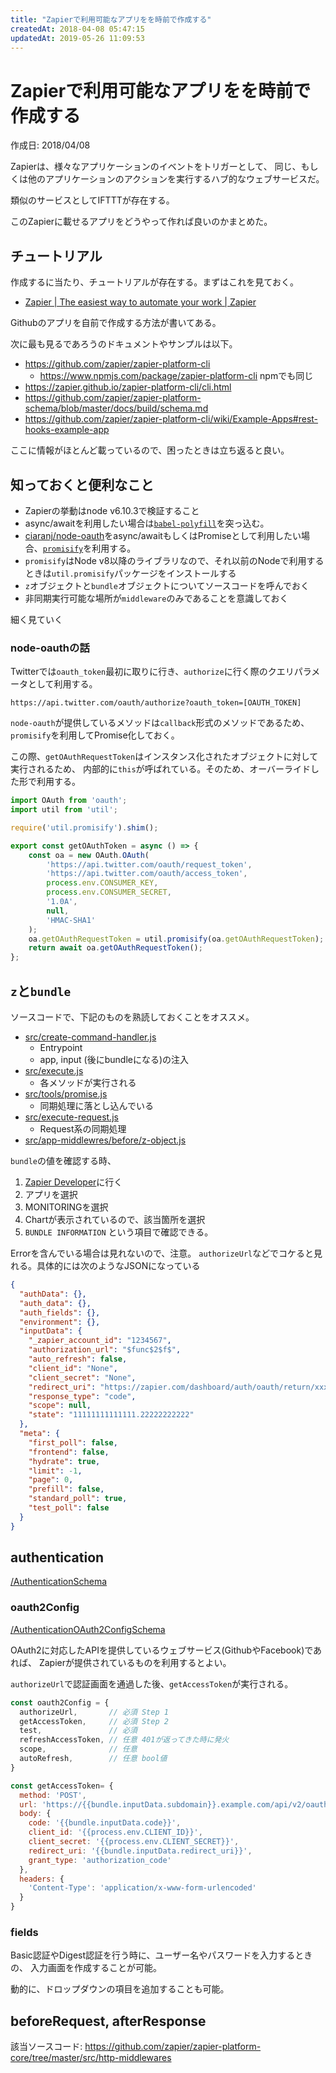 ```yaml
---
title: "Zapierで利用可能なアプリをを時前で作成する"
createdAt: 2018-04-08 05:47:15
updatedAt: 2019-05-26 11:09:53
---
```


# Zapierで利用可能なアプリをを時前で作成する

<p id="created_at">作成日: <time dateTime="2018-04-08T16:00">2018/04/08</time></p>

Zapierは、様々なアプリケーションのイベントをトリガーとして、
同じ、もしくは他のアプリケーションのアクションを実行するハブ的なウェブサービスだ。

類似のサービスとしてIFTTTが存在する。

このZapierに載せるアプリをどうやって作れば良いのかまとめた。


## チュートリアル

作成するに当たり、チュートリアルが存在する。まずはこれを見ておく。

- [Zapier | The easiest way to automate your work | Zapier](https://zapier.com/developer/start/introduction)

Githubのアプリを自前で作成する方法が書いてある。

次に最も見るであろうのドキュメントやサンプルは以下。

- <https://github.com/zapier/zapier-platform-cli>
  - <https://www.npmjs.com/package/zapier-platform-cli> npmでも同じ
- <https://zapier.github.io/zapier-platform-cli/cli.html>
- <https://github.com/zapier/zapier-platform-schema/blob/master/docs/build/schema.md>
- <https://github.com/zapier/zapier-platform-cli/wiki/Example-Apps#rest-hooks-example-app>

ここに情報がほとんど載っているので、困ったときは立ち返ると良い。

## 知っておくと便利なこと

- Zapierの挙動はnode v6.10.3で検証すること
- async/awaitを利用したい場合は[`babel-polyfill`](https://babeljs.io/docs/usage/polyfill/)を突っ込む。
- [ciaranj/node-oauth](https://github.com/ciaranj/node-oauth)をasync/awaitもしくはPromiseとして利用したい場合、[`promisify`](https://nodejs.org/dist/latest-v8.x/docs/api/util.html#util_util_promisify_original)を利用する。
- `promisify`はNode v8以降のライブラリなので、それ以前のNodeで利用するときは`util.promisify`パッケージをインストールする
- `z`オブジェクトと`bundle`オブジェクトについてソースコードを呼んでおく
- 非同期実行可能な場所が`middleware`のみであることを意識しておく

細く見ていく

### node-oauthの話

Twitterでは`oauth_token`最初に取りに行き、`authorize`に行く際のクエリパラメータとして利用する。

```
https://api.twitter.com/oauth/authorize?oauth_token=[OAUTH_TOKEN]
```

`node-oauth`が提供しているメソッドは`callback`形式のメソッドであるため、
`promisify`を利用してPromise化しておく。

この際、`getOAuthRequestToken`はインスタンス化されたオブジェクトに対して実行されるため、
内部的に`this`が呼ばれている。そのため、オーバーライドした形で利用する。

```js
import OAuth from 'oauth';
import util from 'util';

require('util.promisify').shim();

export const getOAuthToken = async () => {
    const oa = new OAuth.OAuth(
        'https://api.twitter.com/oauth/request_token',
        'https://api.twitter.com/oauth/access_token',
        process.env.CONSUMER_KEY,
        process.env.CONSUMER_SECRET,
        '1.0A',
        null,
        'HMAC-SHA1'
    );
    oa.getOAuthRequestToken = util.promisify(oa.getOAuthRequestToken); // override
    return await oa.getOAuthRequestToken();
};
```


## `z`と`bundle`

ソースコードで、下記のものを熟読しておくことをオススメ。

- [src/create-command-handler.js](https://github.com/zapier/zapier-platform-core/blob/master/src/create-command-handler.js)
  - Entrypoint
  - app, input (後にbundleになる)の注入
- [src/execute.js](https://github.com/zapier/zapier-platform-core/blob/master/src/execute.js)
  - 各メソッドが実行される
- [src/tools/promise.js](https://github.com/zapier/zapier-platform-core/blob/master/src/tools/promise.js)
  - 同期処理に落とし込んでいる
- [src/execute-request.js](https://github.com/zapier/zapier-platform-core/blob/master/src/execute-request.js)
  - Request系の同期処理
- [src/app-middlewres/before/z-object.js](https://github.com/zapier/zapier-platform-core/blob/master/src/app-middlewares/before/z-object.js)

`bundle`の値を確認する時、

1. [Zapier Developer](https://zapier.com/developer)に行く
1. アプリを選択
1. MONITORINGを選択
1. Chartが表示されているので、該当箇所を選択
1. `BUNDLE INFORMATION` という項目で確認できる。

Errorを含んでいる場合は見れないので、注意。
`authorizeUrl`などでコケると見れる。具体的には次のようなJSONになっている

```json
{
  "authData": {},
  "auth_data": {},
  "auth_fields": {},
  "environment": {},
  "inputData": {
    "_zapier_account_id": "1234567",
    "authorization_url": "$func$2$f$",
    "auto_refresh": false,
    "client_id": "None",
    "client_secret": "None",
    "redirect_uri": "https://zapier.com/dashboard/auth/oauth/return/xxxxxxxxxxx/",
    "response_type": "code",
    "scope": null,
    "state": "11111111111111.22222222222"
  },
  "meta": {
    "first_poll": false,
    "frontend": false,
    "hydrate": true,
    "limit": -1,
    "page": 0,
    "prefill": false,
    "standard_poll": true,
    "test_poll": false
  }
}
```

## authentication

[/AuthenticationSchema](https://github.com/zapier/zapier-platform-schema/blob/master/docs/build/schema.md#authenticationschema)

### oauth2Config

[/AuthenticationOAuth2ConfigSchema](https://github.com/zapier/zapier-platform-schema/blob/master/docs/build/schema.md#authenticationoauth2configschema)


OAuth2に対応したAPIを提供しているウェブサービス(GithubやFacebook)であれば、
Zapierが提供されているものを利用するとよい。

`authorizeUrl`で認証画面を通過した後、`getAccessToken`が実行される。


```js
const oauth2Config = {
  authorizeUrl,       // 必須 Step 1
  getAccessToken,     // 必須 Step 2
  test,               // 必須
  refreshAccessToken, // 任意 401が返ってきた時に発火
  scope,              // 任意 
  autoRefresh,        // 任意 bool値
}
```

```js
const getAccessToken= {
  method: 'POST',
  url: 'https://{{bundle.inputData.subdomain}}.example.com/api/v2/oauth2/token',
  body: {
    code: '{{bundle.inputData.code}}',
    client_id: '{{process.env.CLIENT_ID}}',
    client_secret: '{{process.env.CLIENT_SECRET}}',
    redirect_uri: '{{bundle.inputData.redirect_uri}}',
    grant_type: 'authorization_code'
  },
  headers: {
    'Content-Type': 'application/x-www-form-urlencoded'
  }
}
```

### fields

Basic認証やDigest認証を行う時に、ユーザー名やパスワードを入力するときの、
入力画面を作成することが可能。

動的に、ドロップダウンの項目を追加することも可能。


## beforeRequest, afterResponse

該当ソースコード: <https://github.com/zapier/zapier-platform-core/tree/master/src/http-middlewares>

